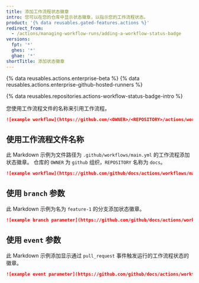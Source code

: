 ```yaml
---
title: 添加工作流程状态徽章
intro: 您可以在您的仓库中显示状态徽章，以指示您的工作流程状态。
product: '{% data reusables.gated-features.actions %}'
redirect_from:
  - /actions/managing-workflow-runs/adding-a-workflow-status-badge
versions:
  fpt: '*'
  ghes: '*'
  ghae: '*'
shortTitle: 添加状态徽章
---
```


{% data reusables.actions.enterprise-beta %}
{% data reusables.actions.enterprise-github-hosted-runners %}

{% data reusables.repositories.actions-workflow-status-badge-intro %}

您使用工作流程文件的名称来引用工作流程。

```markdown
![example workflow](https://github.com/<OWNER>/<REPOSITORY>/actions/workflows/<WORKFLOW_FILE>/badge.svg)
```
## 使用工作流程文件名称

此 Markdown 示例为文件路径为 `.github/workflows/main.yml` 的工作流程添加状态徽章。 仓库的 `OWNER` 为 `github` 组织，`REPOSITORY` 名称为 `docs`。

```markdown
![example workflow](https://github.com/github/docs/actions/workflows/main.yml/badge.svg)
```

## 使用 `branch` 参数

此 Markdown 示例为名为 `feature-1` 的分支添加状态徽章。

```markdown
![example branch parameter](https://github.com/github/docs/actions/workflows/main.yml/badge.svg?branch=feature-1)
```

## 使用 `event` 参数

此 Markdown 示例添加显示通过 `pull_request` 事件触发运行的工作流程状态的徽章。

```markdown
![example event parameter](https://github.com/github/docs/actions/workflows/main.yml/badge.svg?event=pull_request)
```
